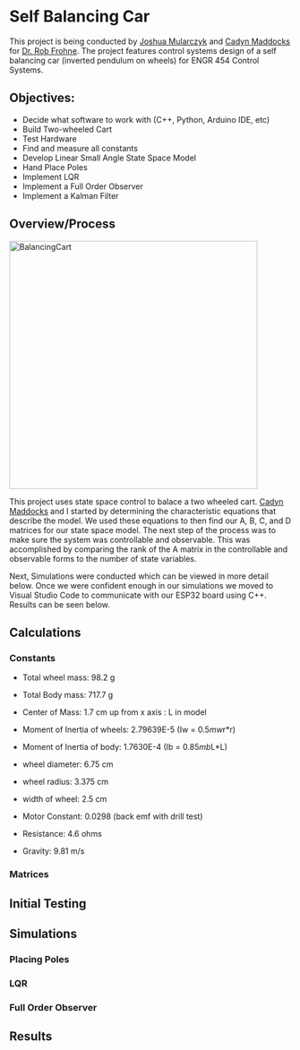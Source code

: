 # Self Balancing Car

This project is being conducted by [Joshua Mularczyk](https://github.com/JoshuaMularczyk) and [Cadyn Maddocks](https://github.com/maddca) for [Dr. Rob Frohne](https://github.com/frohro). The project features control systems design of a self balancing car (inverted pendulum on wheels) for ENGR 454 Control Systems.

## Objectives:
- Decide what software to work with (C++, Python, Arduino IDE, etc)
- Build Two-wheeled Cart
- Test Hardware
- Find and measure all constants
- Develop Linear Small Angle State Space Model
- Hand Place Poles
- Implement LQR
- Implement a Full Order Observer
- Implement a Kalman Filter

## Overview/Process

<img width="443" alt="BalancingCart" src="https://github.com/JoshuaMularczyk/SelfBalancingCar/assets/103919092/2ed0406f-5f06-400a-8936-b1c7c9a10daf">

This project uses state space control to balace a two wheeled cart. [Cadyn Maddocks](https://github.com/maddca) and I started by determining the characteristic equations that describe the model. We used these equations to then find our A, B, C, and D matrices for our state space model. The next step of the process was to make sure the system was controllable and observable. This was accomplished by comparing the rank of the A matrix in the controllable and observable forms to the number of state variables.

Next, Simulations were conducted which can be viewed in more detail below. Once we were confident enough in our simulations we moved to Visual Studio Code to communicate with our ESP32 board using C++. Results can be seen below.

## Calculations

### Constants

- Total wheel mass: 98.2 g

- Total Body mass: 717.7 g

- Center of Mass: 1.7 cm up from x axis : L in model

- Moment of Inertia of wheels: 2.79639E-5            (Iw = 0.5*mw*r*r)

- Moment of Inertia of body: 1.7630E-4	      (Ib = 0.85*mb*L*L)

- wheel diameter: 6.75 cm

- wheel radius: 3.375 cm

- width of wheel: 2.5 cm

- Motor Constant: 0.0298                           (back emf with drill test)

- Resistance: 4.6 ohms

- Gravity: 9.81 m/s


### Matrices


## Initial Testing

## Simulations

### Placing Poles

### LQR

### Full Order Observer

## Results


